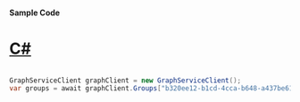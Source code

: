 #### Sample Code
# [C#](#tab/Csharp)

```C#

GraphServiceClient graphClient = new GraphServiceClient();
var groups = await graphClient.Groups["b320ee12-b1cd-4cca-b648-a437be61c5cd"].Request().GetAsync();

```